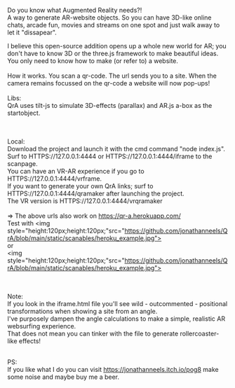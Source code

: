 Do you know what Augmented Reality needs?! <br>
A way to generate AR-website objects. So you can have 3D-like online chats, arcade fun, movies and streams on one spot and just walk away to let it "dissapear". 

I believe this open-source addition opens up a whole new world for AR; you don't have to know 3D or the three.js framework to make beautiful ideas. <br>You only need to know how to make (or refer to) a website.
<br><br>
How it works. 
You scan a qr-code. The url sends you to a site. When the camera remains focussed on the qr-code a website will now pop-ups! 
<br><br>
Libs:<br>
QrA uses tilt-js to simulate 3D-effects (parallax) and AR.js a-box as the startobject. 

<br><br>
Local:<br>
Download the project and launch it with the cmd command "node index.js".<br>
Surf to  HTTPS://127.0.0.1:4444 or  HTTPS://127.0.0.1:4444/iframe to the scanpage. <br>
You can have an VR-AR experience if you go to  HTTPS://127.0.0.1:4444/vrframe.<br>
If you want to generate your own QrA links; surf to  HTTPS://127.0.0.1:4444/qramaker after launching the project. <br>
The VR version is  HTTPS://127.0.0.1:4444/vrqramaker<br><br>
=> The above urls also work on https://qr-a.herokuapp.com/ <br>
Test with <img style="height:120px;height:120px;"src="https://github.com/jonathanneels/QrA/blob/main/static/scanables/heroku_example.jpg"> </img><br>
or<br>
<img style="height:120px;height:120px;"src="https://github.com/jonathanneels/QrA/blob/main/static/scanables/heroku_example.jpg"> </img>

<br><br>
Note:<br>
If you look in the iframe.html file you'll see wild - outcommented - positional transformations when showing a site from an angle. <br>I've purposely dampen the angle calculations to make a simple, realistic AR websurfing experience. <br>
That does not mean you can tinker with the file to generate rollercoaster-like effects! 
<br><br>



PS:<br>
If you like what I do you can visit https://jonathanneels.itch.io/pog8 make some noise and maybe buy me a beer.
